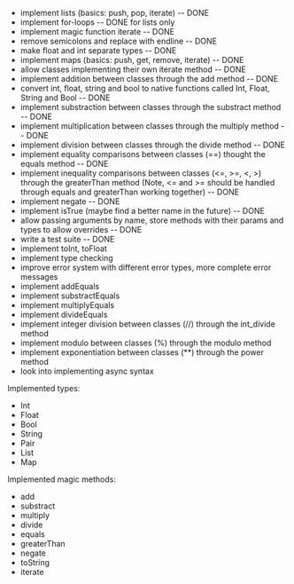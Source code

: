 - implement lists (basics: push, pop, iterate) -- DONE
- implement for-loops -- DONE for lists only
- implement magic function iterate -- DONE
- remove semicolons and replace with endline -- DONE
- make float and int separate types -- DONE
- implement maps (basics: push, get, remove, iterate) -- DONE
- allow classes implementing their own iterate method -- DONE
- implement addition between classes through the add method -- DONE
- convert int, float, string and bool to native functions called Int, Float, String and Bool -- DONE
- implement substraction between classes through the substract method -- DONE
- implement multiplication between classes through the multiply method -- DONE
- implement division between classes through the divide method -- DONE
- implement equality comparisons between classes (==) thought the equals method -- DONE
- implement inequality comparisons between classes (<=, >=, <, >) through the greaterThan method (Note, <= and >= should be handled through equals and greaterThan working together) -- DONE
- implement negate -- DONE
- implement isTrue (maybe find a better name in the future) -- DONE
- allow passing arguments by name, store methods with their params and types to allow overrides -- DONE
- write a test suite -- DONE
- implement toInt, toFloat
- implement type checking
- improve error system with different error types, more complete error messages
- implement addEquals
- implement substractEquals
- implement multiplyEquals
- implement divideEquals
- implement integer division between classes (//) through the int_divide method
- implement modulo between classes (%) through the modulo method
- implement exponentiation between classes (**) through the power method
- look into implementing async syntax


Implemented types:
- Int
- Float
- Bool
- String
- Pair
- List
- Map

Implemented magic methods:
- add
- substract
- multiply
- divide
- equals
- greaterThan
- negate
- toString
- iterate
